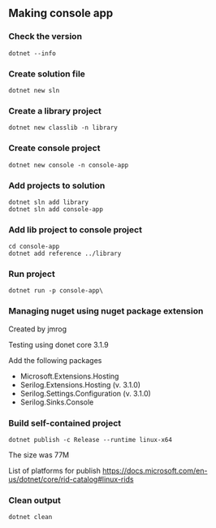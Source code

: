 ## Making console app

### Check the version

```
dotnet --info
```

### Create solution file

```
dotnet new sln
```

### Create a library project

```
dotnet new classlib -n library
```

### Create console project

```
dotnet new console -n console-app
```

### Add projects to solution

```
dotnet sln add library
dotnet sln add console-app
```

### Add lib project to console project

```
cd console-app
dotnet add reference ../library
```

### Run project

```
dotnet run -p console-app\
```

### Managing nuget using nuget package extension

Created by jmrog

Testing using donet core 3.1.9

Add the following packages

- Microsoft.Extensions.Hosting
- Serilog.Extensions.Hosting (v. 3.1.0)
- Serilog.Settings.Configuration (v. 3.1.0)
- Serilog.Sinks.Console

### Build self-contained project

```
dotnet publish -c Release --runtime linux-x64
```

The size was 77M

List of platforms for publish
https://docs.microsoft.com/en-us/dotnet/core/rid-catalog#linux-rids

### Clean output

```
dotnet clean
```
